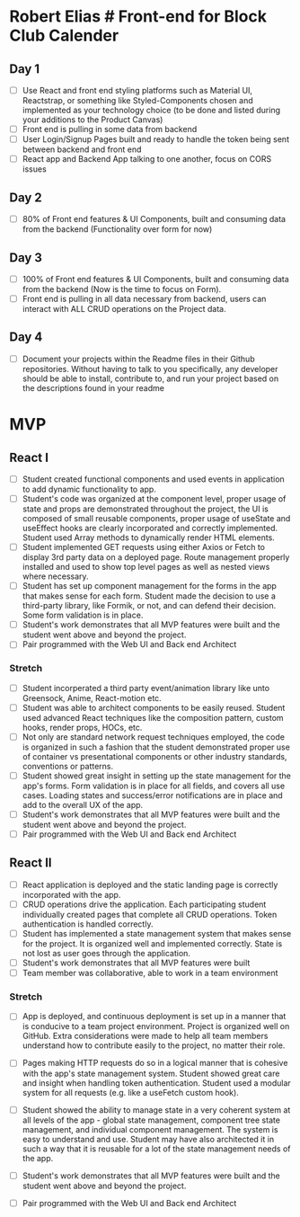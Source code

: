 # Robert Elias                                                                                    # Front-end for Block Club Calender

## Day 1
- [ ] Use React and front end styling platforms such as Material UI, Reactstrap, or something like Styled-Components chosen and implemented as your technology choice (to be done and listed during your additions to the Product Canvas)
- [ ] Front end is pulling in some data from backend
- [ ] User Login/Signup Pages built and ready to handle the token being sent between backend and front end
- [ ] React app and Backend App talking to one another, focus on CORS issues

## Day 2

- [ ] 80% of Front end features & UI Components, built and consuming data from the backend (Functionality over form for now)

## Day 3

- [ ] 100% of Front end features & UI Components, built and consuming data from the backend (Now is the time to focus on Form).
- [ ] Front end is pulling in all data necessary from backend, users can interact with ALL CRUD operations on the Project data.

## Day 4
- [ ] Document your projects within the Readme files in their Github repositories. Without having to talk to you specifically, any developer should be able to install, contribute to, and run your project based on the descriptions found in your readme

# MVP

## React I
- [ ] Student created functional components and used events in application to add dynamic functionality to app.
- [ ] Student's code was organized at the component level, proper usage of state and props are demonstrated throughout the project, the UI is composed of small reusable components, proper usage of useState and useEffect hooks are clearly incorporated and correctly implemented.  Student used Array methods to dynamically render HTML elements.
- [ ] Student implemented GET requests using either Axios or Fetch to display 3rd party data on a deployed page. Route management properly installed and used to show top level pages as well as nested views where necessary.
- [ ] Student has set up component management for the forms in the app that makes sense for each form. Student made the decision to use a third-party library, like Formik, or not, and can defend their decision. Some form validation is in place.
- [ ] Student's work demonstrates that all MVP features were built and the student went above and beyond the project.
- [ ] Pair programmed with the Web UI and Back end Architect

### Stretch
- [ ] Student incorperated a third party event/animation library like unto Greensock, Anime, React-motion etc.
- [ ] Student was able to architect components to be easily reused. Student used advanced React techniques like the composition pattern, custom hooks, render props, HOCs, etc.
- [ ] Not only are standard network request techniques employed, the code is organized in such a fashion that the student demonstrated proper use of container vs presentational components or other industry standards, conventions or patterns.
- [ ] Student showed great insight in setting up the state management for the app's forms. Form validation is in place for all fields, and covers all use cases. Loading states and success/error notifications are in place and add to the overall UX of the app.
- [ ] Student's work demonstrates that all MVP features were built and the student went above and beyond the project.
- [ ] Pair programmed with the Web UI and Back end Architect

## React II 
- [ ] React application is deployed and the static landing page is correctly incorporated with the app.
- [ ] CRUD operations drive the application. Each participating student individually created pages that complete all CRUD operations. Token authentication is handled correctly.
- [ ] Student has implemented a state management system that makes sense for the project. It is organized well and implemented correctly. State is not lost as user goes through the application. 
- [ ] Student's work demonstrates that all MVP features were built
- [ ] Team member was collaborative, able to work in a team environment

### Stretch
- [ ] App is deployed, and continuous deployment is set up in a manner that is conducive to a team project environment. Project is organized well on GitHub. Extra considerations were made to help all team members understand how to contribute easily to the project, no matter their role.
- [ ] Pages making HTTP requests do so in a logical manner that is cohesive with the app's state management system. Student showed great care and insight when handling token authentication. Student used a modular system for all requests (e.g. like a  useFetch custom hook).
- [ ] Student showed the ability to manage state in a very coherent system at all levels of the app - global state management, component tree state management, and individual component management. The system is easy to understand and use. Student may have also architected it in such a way that it is reusable for a lot of the state management needs of the app.
- [ ] Student's work demonstrates that all MVP features were built and the student went above and beyond the project.
- [ ] Pair programmed with the Web UI and Back end Architect


